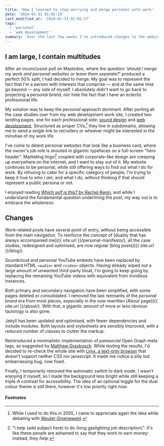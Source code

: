 ```yaml
---
title: 'How I learned to stop worrying and merge personal with work'
date: '2024-01-31 01:02:19'
last_modified_at: '2024-01-31 01:02:27'
tags:
  - 'personal'
  - 'web development'
summary: 'Over the last few weeks I’ve introduced changes to the website. While the design has received relatively minor tweaks, and a new typeface, structure and language have substantially shifted.'
---
```

## I am large, I contain multitudes

After an inconclusive poll on Mastodon, where the question ‘*should I merge my work and personal websites or leave them separate?*’ produced a perfect 50% split, I had decided to merge. My goal was to represent the fact that I'm a person with interests that comprise — and at the same time go beyond — any side of myself. I absolutely didn't want to go back to projecting a *personal brand*, nor hide the fact that I have an eclectic professional life.

My solution was to keep the *personal* approach dominant. After porting all the case studies over from my web development work site, I created two landing pages, one for each professional side: [sound design](https://sound.minutestomidnight.co.uk) and [web development](https://dev.minutestomidnight.co.uk). Structured as proper CVs,[^1] they live in subdomains, allowing me to send a single link to recruiters or whoever might be interested in the minutiae of my work life.

I've come to detest personal websites that look like a business card, where the owner's job role is shouted in gigantic typefaces on a full-screen "hero header". Marketing lingo[^2] coupled with corporate-like design are creeping up everywhere on the internet, and I want to stay out of it. My website continues to be personal, while still offering ways to find out what I do for work. By refusing to cater for a specific category of people, I'm trying to keep it true to who *I am*, and what *I do*, without thinking if that should represent a public persona or not.

I enjoyed reading [*Which self is this?* by Rachel Kwon](https://kwon.nyc/notes/which-self-is-this/), and while I understand the fundamental question underlining the post, my way out is to embrace the *wholeness*.

## Changes

Work-related posts have several point of entry, without being accessible from the main navigation. To reinforce the concept of [duality that has always accompanied me]({{ site.url }}/personal-manifesto/), all the case studies, redesigned and optimised, are now regular [blog posts]({{ site.url }}/blog/).

Soundcloud and personal YouTube embeds have been replaced by standard HTML `<audio>` and `<video>` objects. Having already wiped out a large amount of unwanted third-party bloat, I'm going to keep going by replacing the remaining YouTube videos with equivalent from Invidious instances.

Both primary and secondary navigation have been simplified, with some pages deleted or consolidated. I removed the last remnants of the *personal brand* era from most places, especially in the now rewritten [About page]({{ site.url }}/about/). With that, a gigantic amount of more or less obvious tautology is also gone.

Jekyll has been updated and optimised, with fewer dependencies and include modules. Both layouts and stylesheets are sensibly improved, with a reduced number of classes to clutter the markup.

Reintroduced a minimalistic implementation of *parasocial* Open Graph meta tags, as suggested by [Matthew Graybosch](https://actualwebsite.org/index.html#fn6). While testing the results, I'd decided to re-check the whole site with [Lynx, a text-only browser](https://lynx.browser.org/) that doesn't support neither CSS nor javascript. It made me notice a silly but embarrassing bug, now fixed.

Finally, I temporarily removed the automatic switch to dark mode. I wasn't enjoying it myself, so I made the background less bright while still keeping a triple-A contrast for accessibility. The idea of an optional toggle for the dual colour theme is still there, however it's low priority right now.

#### Footnotes

[^1]: While I used to do this in 2005, I came to appreciate again the idea while debating with [Wouter Groeneweld](https://brainbaking.com/).
[^2]: "I help (add subject here) to do (long gaslighting job description)". It's like these people are ashamed to say that they work to earn money: instead, they *help*.